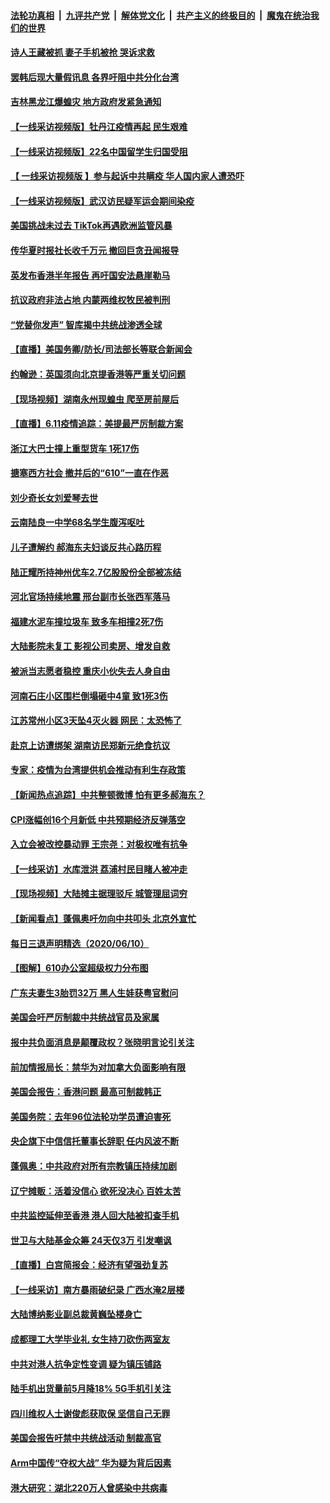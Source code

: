 

####  [法轮功真相](../../../../basic/blob/master/README.md?t=06120131) &nbsp;|&nbsp; [九评共产党](../../../../9ping.md/blob/master/README.md?t=06120131) &nbsp;|&nbsp; [解体党文化](../../../../jtdwh.md/blob/master/README.md?t=06120131)  &nbsp;|&nbsp; [共产主义的终极目的](../../../../gczydzjmd.md/blob/master/README.md?t=06120131) &nbsp;|&nbsp; [魔鬼在统治我们的世界](../../../../mgztzwmdsj.md/blob/master/README.md?t=06120131) 

#### [诗人王藏被抓 妻子手机被抢 哭诉求救](../pages/nsc413/n12177900.md?t=06120131) 

#### [罢韩后现大量假讯息 各界吁阻中共分化台湾](../pages/nsc413/n12177579.md?t=06120131) 

#### [吉林黑龙江爆蝗灾 地方政府发紧急通知](../pages/nsc413/n12178541.md?t=06120131) 

#### [【一线采访视频版】牡丹江疫情再起 民生艰难](../pages/nsc413/n12169764.md?t=06120131) 

#### [【一线采访视频版】22名中国留学生归国受阻](../pages/nsc413/n12171858.md?t=06120131) 

#### [【 一线采访视频版 】参与起诉中共瞒疫 华人国内家人遭恐吓](../pages/nsc413/n12167542.md?t=06120131) 

#### [【一线采访视频版】武汉访民疑军运会期间染疫](../pages/nsc413/n12160259.md?t=06120131) 

#### [美国挑战未过去 TikTok再遇欧洲监管风暴](../pages/nsc413/n12178722.md?t=06120131) 

#### [传华夏时报社长收千万元 撤回巨贪丑闻报导](../pages/nsc413/n12177154.md?t=06120131) 

#### [英发布香港半年报告 再吁国安法悬崖勒马](../pages/nsc413/n12178589.md?t=06120131) 

#### [抗议政府非法占地 内蒙两维权牧民被判刑](../pages/nsc413/n12178151.md?t=06120131) 

#### [“党替你发声” 智库揭中共统战渗透全球](../pages/nsc413/n12178372.md?t=06120131) 

#### [【直播】美国务卿/防长/司法部长等联合新闻会](../pages/nsc413/n12178322.md?t=06120131) 

#### [约翰逊：英国须向北京提香港等严重关切问题](../pages/nsc413/n12178004.md?t=06120131) 

#### [【现场视频】湖南永州现蝗虫 爬至房前屋后](../pages/nsc413/n12177987.md?t=06120131) 

#### [【直播】6.11疫情追踪：美提最严厉制裁方案](../pages/nsc413/n12177840.md?t=06120131) 

#### [浙江大巴士撞上重型货车 1死17伤](../pages/nsc413/n12177765.md?t=06120131) 

#### [搪塞西方社会 撤并后的“610”一直在作恶](../pages/nsc413/n12175695.md?t=06120131) 

#### [刘少奇长女刘爱琴去世](../pages/nsc413/n12177756.md?t=06120131) 


#### [云南陆良一中学68名学生腹泻呕吐](../pages/nsc413/n12177596.md?t=06120131) 

#### [儿子遭解约 郝海东夫妇谈反共心路历程](../pages/nsc413/n12177592.md?t=06120131) 

#### [陆正耀所持神州优车2.7亿股股份全部被冻结](../pages/nsc413/n12177478.md?t=06120131) 

#### [河北官场持续地震 邢台副市长张西军落马](../pages/nsc413/n12177563.md?t=06120131) 

#### [福建水泥车撞垃圾车 致多车相撞2死7伤](../pages/nsc413/n12177529.md?t=06120131) 

#### [大陆影院未复工 影视公司卖房、增发自救](../pages/nsc413/n12176990.md?t=06120131) 

#### [被派当志愿者稳控 重庆小伙失去人身自由](../pages/nsc413/n12177367.md?t=06120131) 

#### [河南石庄小区围栏倒塌砸中4童 致1死3伤](../pages/nsc413/n12177281.md?t=06120131) 

#### [江苏常州小区3天坠4灭火器 网民：太恐怖了](../pages/nsc413/n12177239.md?t=06120131) 

#### [赴京上访遭绑架 湖南访民郑新元绝食抗议](../pages/nsc413/n12175357.md?t=06120131) 

#### [专家：疫情为台湾提供机会推动有利生存政策](../pages/nsc413/n12177000.md?t=06120131) 

#### [【新闻热点追踪】中共整顿微博 怕有更多郝海东？](../pages/nsc413/n12177010.md?t=06120131) 

#### [CPI涨幅创16个月新低 中共预期经济反弹落空](../pages/nsc413/n12176622.md?t=06120131) 

#### [入立会被改控暴动罪 王宗尧：对极权唯有抗争](../pages/nsc413/n12176218.md?t=06120131) 

#### [【一线采访】水库泄洪 荔浦村民目睹人被冲走](../pages/nsc413/n12176360.md?t=06120131) 

#### [【现场视频】大陆摊主据理驳斥 城管理屈词穷](../pages/nsc413/n12176179.md?t=06120131) 

#### [【新闻看点】蓬佩奥吁勿向中共叩头 北京外宣忙](../pages/nsc413/n12176379.md?t=06120131) 

#### [每日三退声明精选（2020/06/10）](../pages/nsc413/n12176700.md?t=06120131) 

#### [【图解】610办公室超级权力分布图](../pages/nsc413/n12175739.md?t=06120131) 

#### [广东夫妻生3胎罚32万 黑人生娃获粤官慰问](../pages/nsc413/n12176456.md?t=06120131) 

#### [美国会吁严厉制裁中共统战官员及家属](../pages/nsc413/n12176503.md?t=06120131) 

#### [报中共负面消息是颠覆政权？张晓明言论引关注](../pages/nsc413/n12176242.md?t=06120131) 

#### [前加情报局长：禁华为对加拿大负面影响有限](../pages/nsc413/n12176197.md?t=06120131) 

#### [美国会报告：香港问题 最高可制裁韩正](../pages/nsc413/n12176223.md?t=06120131) 

#### [美国务院：去年96位法轮功学员遭迫害死](../pages/nsc413/n12176441.md?t=06120131) 

#### [央企旗下中信信托董事长辞职 任内风波不断](../pages/nsc413/n12176394.md?t=06120131) 

#### [蓬佩奥：中共政府对所有宗教镇压持续加剧](../pages/nsc413/n12176479.md?t=06120131) 

#### [辽宁摊贩：活着没信心 欲死没决心 百姓太苦](../pages/nsc413/n12176166.md?t=06120131) 

#### [中共监控延伸至香港 港人回大陆被扣查手机](../pages/nsc413/n12176247.md?t=06120131) 

#### [世卫与大陆基金众筹 24天仅3万 引发嘲讽](../pages/nsc413/n12176133.md?t=06120131) 

#### [【直播】白宫简报会：经济有望强劲复苏](../pages/nsc413/n12175422.md?t=06120131) 

#### [【一线采访】南方暴雨破纪录 广西水淹2层楼](../pages/nsc413/n12176135.md?t=06120131) 

#### [大陆博纳影业副总裁黄巍坠楼身亡](../pages/nsc413/n12176037.md?t=06120131) 

#### [成都理工大学毕业礼 女生持刀砍伤两室友](../pages/nsc413/n12176070.md?t=06120131) 

#### [中共对港人抗争定性变调 疑为镇压铺路](../pages/nsc413/n12175850.md?t=06120131) 

#### [陆手机出货量前5月降18% 5G手机引关注](../pages/nsc413/n12175894.md?t=06120131) 

#### [四川维权人士谢俊彪获取保 坚信自己无罪](../pages/nsc413/n12175967.md?t=06120131) 

#### [美国会报告吁禁中共统战活动 制裁高官](../pages/nsc413/n12175863.md?t=06120131) 

#### [Arm中国传“夺权大战” 华为疑为背后因素](../pages/nsc413/n12175981.md?t=06120131) 

#### [港大研究：湖北220万人曾感染中共病毒](../pages/nsc413/n12175815.md?t=06120131) 


